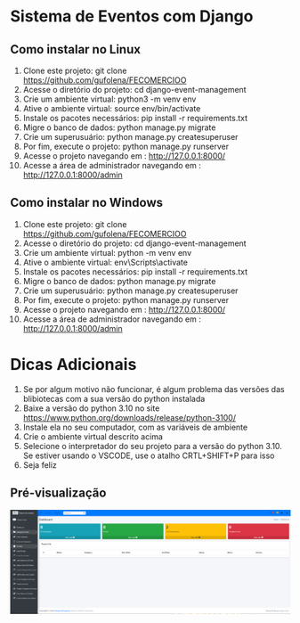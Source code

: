 # Sistema de Eventos com Django

## Como instalar no Linux
1. Clone este projeto: git clone https://github.com/gufolena/FECOMERCIOO
2. Acesse o diretório do projeto: cd django-event-management
3. Crie um ambiente virtual: python3 -m venv env
4. Ative o ambiente virtual: source env/bin/activate
5. Instale os pacotes necessários: pip install -r requirements.txt
6. Migre o banco de dados: python manage.py migrate
7. Crie um superusuário: python manage.py createsuperuser
8. Por fim, execute o projeto: python manage.py runserver
9. Acesse o projeto navegando em : http://127.0.0.1:8000/
10. Acesse a área de administrador navegando em : http://127.0.0.1:8000/admin

## Como instalar no Windows
1. Clone este projeto: git clone https://github.com/gufolena/FECOMERCIOO
2. Acesse o diretório do projeto: cd django-event-management
3. Crie um ambiente virtual: python -m venv env
4. Ative o ambiente virtual: env\Scripts\activate
5. Instale os pacotes necessários: pip install -r requirements.txt
6. Migre o banco de dados: python manage.py migrate
7. Crie um superusuário: python manage.py createsuperuser
8. Por fim, execute o projeto: python manage.py runserver
9. Acesse o projeto navegando em : http://127.0.0.1:8000/
10. Acesse a área de administrador navegando em : http://127.0.0.1:8000/admin


# Dicas Adicionais
1. Se por algum motivo não funcionar, é algum problema das versões das blibiotecas com a sua versão do python instalada
2. Baixe a versão do python 3.10 no site https://www.python.org/downloads/release/python-3100/
3. Instale ela no seu computador, com as variáveis de ambiente
4. Crie o ambiente virtual descrito acima
5. Selecione o interpretador do seu projeto para a versão do python 3.10. Se estiver usando o VSCODE, use o atalho CRTL+SHIFT+P para isso
6. Seja feliz



## Pré-visualização
![Preview](static/img/fecomercio.png)

